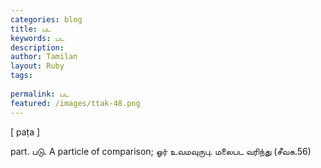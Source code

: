 ```yaml
---
categories: blog
title: பட
keywords: பட
description: 
author: Tamilan
layout: Ruby
tags: 
 
permalink: பட
featured: /images/ttak-48.png
---
```

  
[ paṭa ]  
  
part. படு. A particle of comparison; ஓர் உவமவுருபு. மலைபட வரிந்து (சீவக.56)